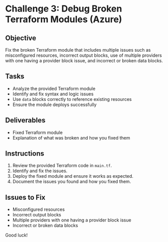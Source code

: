 # Challenge 3: Debug Broken Terraform Modules (Azure)

## Objective
Fix the broken Terraform module that includes multiple issues such as misconfigured resources, incorrect output blocks, use of multiple providers with one having a provider block issue, and incorrect or broken data blocks.

## Tasks
- Analyze the provided Terraform module
- Identify and fix syntax and logic issues
- Use `data` blocks correctly to reference existing resources
- Ensure the module deploys successfully

## Deliverables
- Fixed Terraform module
- Explanation of what was broken and how you fixed them

## Instructions
1. Review the provided Terraform code in `main.tf`.
2. Identify and fix the issues.
3. Deploy the fixed module and ensure it works as expected.
4. Document the issues you found and how you fixed them.

## Issues to Fix
- Misconfigured resources
- Incorrect output blocks
- Multiple providers with one having a provider block issue
- Incorrect or broken data blocks

Good luck!
